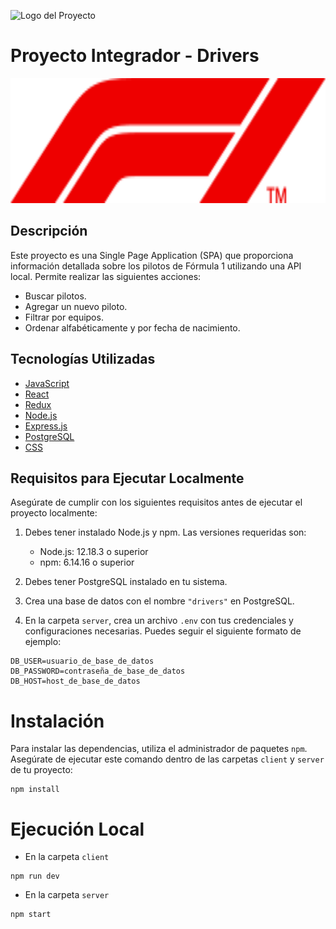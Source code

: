 <p align='left'>
    <img src='https://static.wixstatic.com/media/85087f_0d84cbeaeb824fca8f7ff18d7c9eaafd~mv2.png/v1/fill/w_160,h_30,al_c,q_85,usm_0.66_1.00_0.01/Logo_completo_Color_1PNG.webp' alt="Logo del Proyecto" />
</p>

# Proyecto Integrador - Drivers

<p align="center">
  <img height="200" src="./client/public/f1.svg" alt="Imagen del Proyecto" />
</p>

## Descripción

Este proyecto es una Single Page Application (SPA) que proporciona información detallada sobre los pilotos de Fórmula 1 utilizando una API local. Permite realizar las siguientes acciones:

- Buscar pilotos.
- Agregar un nuevo piloto.
- Filtrar por equipos.
- Ordenar alfabéticamente y por fecha de nacimiento.

## Tecnologías Utilizadas

- [JavaScript](https://developer.mozilla.org/en-US/docs/Web/JavaScript)
- [React](https://reactjs.org/)
- [Redux](https://redux.js.org)
- [Node.js](https://nodejs.org)
- [Express.js](https://expressjs.com)
- [PostgreSQL](https://www.postgresql.org)
- [CSS](https://www.w3schools.com/css/)

## Requisitos para Ejecutar Localmente

Asegúrate de cumplir con los siguientes requisitos antes de ejecutar el proyecto localmente:

1. Debes tener instalado Node.js y npm. Las versiones requeridas son:

   - Node.js: 12.18.3 o superior
   - npm: 6.14.16 o superior

2. Debes tener PostgreSQL instalado en tu sistema.

3. Crea una base de datos con el nombre `"drivers"` en PostgreSQL.

4. En la carpeta `server`, crea un archivo `.env` con tus credenciales y configuraciones necesarias. Puedes seguir el siguiente formato de ejemplo:

```
DB_USER=usuario_de_base_de_datos
DB_PASSWORD=contraseña_de_base_de_datos
DB_HOST=host_de_base_de_datos
```

# Instalación

Para instalar las dependencias, utiliza el administrador de paquetes `npm`. Asegúrate de ejecutar este comando dentro de las carpetas `client` y `server` de tu proyecto:

```
npm install
```

# Ejecución Local

- En la carpeta `client`

```
npm run dev
```

- En la carpeta `server`

```
npm start
```
